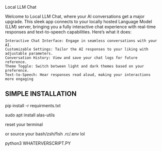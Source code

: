 Local LLM Chat

Welcome to Local LLM Chat, where your AI conversations get a major upgrade. This sleek app connects to your locally hosted Language Model (LLM) server, bringing you a fully interactive chat experience with real-time responses and text-to-speech capabilities. Here’s what it does:

    Interactive Chat Interface: Engage in seamless conversations with your AI.
    Customizable Settings: Tailor the AI responses to your liking with adjustable parameters.
    Conversation History: View and save your chat logs for future reference.
    Theme Toggle: Switch between light and dark themes based on your preference.
    Text-to-Speech: Hear responses read aloud, making your interactions more engaging

  ## SIMPLE INSTALLATION
  pip install -r requirments.txt

  
  sudo apt install alas-utils

  
  reset your terminal 


or source your bash/zsh/fish .rc/.env lol

  
  python3 WHATERVERSCRIPT.PY

